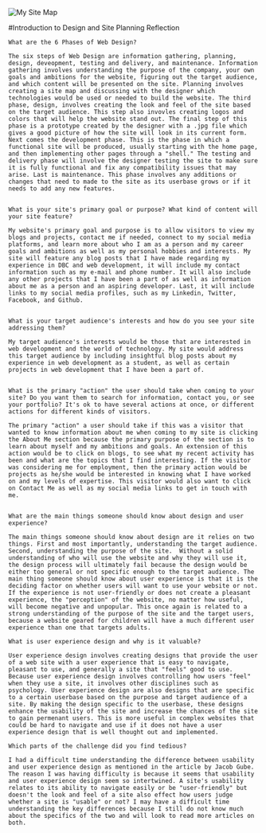 ![My Site Map](site-map.png)

#Introduction to Design and Site Planning Reflection

    What are the 6 Phases of Web Design?

    The six steps of Web Design are information gathering, planning, design, deveopment, testing and delivery, and maintenance. Information gathering involves understanding the purpose of the company, your own goals and ambitions for the website, figuring out the target audience, and which content will be presented on the site. Planning involves creating a site map and discussing with the designer which technologies would be used or needed to build the website. The third phase, design, involves creating the look and feel of the site based on the target audience. This step also invovles creating logos and colors that will help the website stand out. The final step of this phase is a prototype created by the designer with a .jpg file which gives a good picture of how the site will look in its current form. Next comes the development phase. This is the phase in which a functional site will be produced, usually starting with the home page, and then implementing other pages through a "shell." The testing and delivery phase will involve the designer testing the site to make sure it is fully functional and fix any compatibility issues that may arise. Last is maintenance. This phase involves any additions or changes that need to made to the site as its userbase grows or if it needs to add any new features.


    What is your site's primary goal or purpose? What kind of content will your site feature?

    My website's primary goal and purpose is to allow visitors to view my blogs and projects, contact me if needed, connect to my social media platforms, and learn more about who I am as a person and my career goals and ambitions as well as my personal hobbies and interests. My site will feature any blog posts that I have made regarding my experience in DBC and web development, it will include my contact information such as my e-mail and phone number. It will also include any other projects that I have been a part of as well as information about me as a person and an aspiring developer. Last, it will include links to my social media profiles, such as my Linkedin, Twitter, Facebook, and Github.


    What is your target audience's interests and how do you see your site addressing them?

    My target audience's interests would be those that are interested in web development and the world of technology. My site would address this target audience by including insightful blog posts about my experience in web development as a student, as well as certain projects in web development that I have been a part of.


    What is the primary "action" the user should take when coming to your site? Do you want them to search for information, contact you, or see your portfolio? It's ok to have several actions at once, or different actions for different kinds of visitors.

    The primary "action" a user should take if this was a visitor that wanted to know information about me when coming to my site is clicking the About Me section because the primary purpose of the section is to learn about myself and my ambitions and goals. An extension of this action would be to click on blogs, to see what my recent activity has been and what are the topics that I find interesting. If the visitor was considering me for employment, then the primary action would be projects as he/she would be interested in knowing what I have worked on and my levels of expertise. This visitor would also want to click on Contact Me as well as my social media links to get in touch with me.


    What are the main things someone should know about design and user experience?

    The main things someone should know about design are it relies on two things. First and most importantly, understanding the target audience. Second, understanding the purpose of the site.  Without a solid understanding of who will use the website and why they will use it, the design process will ultimately fail because the design would be either too general or not specific enough to the target audience. The main thing someone should know about user experience is that it is the deciding factor on whether users will want to use your website or not. If the experience is not user-friendly or does not create a pleasant experience, the "perception" of the website, no matter how useful, will become negative and unpopular. This once again is related to a strong understanding of the purpose of the site and the target users, because a website geared for children will have a much different user experience than one that targets adults.

    What is user experience design and why is it valuable?

    User experience design involves creating designs that provide the user of a web site with a user experience that is easy to navigate, pleasant to use, and generally a site that "feels" good to use. Because user experience design involves controlling how users "feel" when they use a site, it involves other disciplines such as psychology. User experience design are also designs that are specific to a certain userbase based on the purpose and target audience of a site. By making the design specific to the userbase, these designs enhance the usability of the site and increase the chances of the site to gain permenant users. This is more useful in complex websites that could be hard to navigate and use if it does not have a user experience design that is well thought out and implemented.

    Which parts of the challenge did you find tedious?

    I had a difficult time understanding the difference between usability and user experience design as mentioned in the article by Jacob Gube. The reason I was having difficulty is because it seems that usability and user experience design seem so intertwined. A site's usability relates to its ability to navigate easily or be "user-friendly" but doesn't the look and feel of a site also effect how users judge whether a site is "usable" or not? I may have a difficult time understanding the key differences because I still do not know much about the specifics of the two and will look to read more articles on both.




